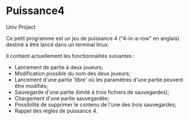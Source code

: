 # Puissance4
Univ Project

Ce petit programme est un jeu de puissance 4 ("4-in-a-row" en anglais) destiné à être lancé dans un terminal linux.

Il contient actuellement les fonctionnalités suivantes :

- Lancement de partie à deux joueurs;
- Modification possible du nom des deux joueurs;
- Lancement d'une partie 'libre' où les paramètres d'une partie peuvent être modifiés;
- Sauvegarde d'une partie (limité à trois fichiers de sauvegardes);
- Chargement d'une partie sauvegardée;
- Possibilité de supprimer le contenu de l'une des trois sauvegardes;
- Rappel des règles de puissance 4.

